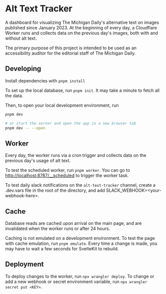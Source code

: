 # Alt Text Tracker

A dashboard for visualizing The Michigan Daily's alternative text on images published since January 2023. At the beginning of every day, a Cloudflare Worker runs and collects data on the previous day's images, both with and without alt text.

The primary purpose of this project is intended to be used as an accessibility auditor for the editorial staff of The Michigan Daily.

## Developing

Install dependencies with `pnpm install`

To set up the local database, run `pnpm init`. It may take a minute to fetch all the data.

Then, to open your local development environment, run

```bash
pnpm dev

# or start the server and open the app in a new browser tab
pnpm dev -- --open
```

## Worker

Every day, the worker runs via a cron trigger and collects data on the previous day's usage of alt text.

To test the scheduled worker, run `pnpm worker`. You can go to <http://localhost:8787/__scheduled> to trigger the worker task.

To test daily slack notifications on the `alt-text-tracker` channel, create a .dev.vars file in the root of the directory, and add SLACK_WEBHOOK=\<your-webhook-here\>.

## Cache

Database reads are cached upon arrival on the main page, and are invalidated when the worker runs or after 24 hours.

Caching is not emulated on a development environment. To test the page with cache emulation, run `pnpm emulate`. Every time a change is made, you may have to wait a few seconds for SvelteKit to rebuild.

## Deployment

To deploy changes to the worker, run `npx wrangler deploy`. To change or add a new webhook or secret environment variable, run `npx wrangler secret put <KEY>`.
